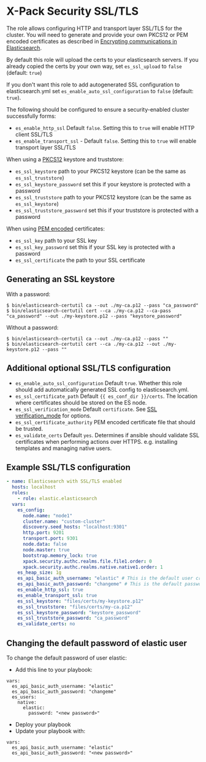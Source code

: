 # X-Pack Security SSL/TLS

The role allows configuring HTTP and transport layer SSL/TLS for the cluster. You will need to generate and provide your own PKCS12 or PEM encoded certificates as described in [Encrypting communications in Elasticsearch](https://www.elastic.co/guide/en/elasticsearch/reference/7.4/configuring-tls.html#configuring-tls).

By default this role will upload the certs to your elasticsearch servers. If you already copied the certs by your own way, set `es_ssl_upload` to `false` (default: `true`) 

If you don't want this role to add autogenerated SSL configuration to elasticsearch.yml set `es_enable_auto_ssl_configuration` to `false` (default: `true`).

The following should be configured to ensure a security-enabled cluster successfully forms:

* `es_enable_http_ssl`  Default `false`. Setting this to `true` will enable HTTP client SSL/TLS
* `es_enable_transport_ssl` - Default `false`. Setting this to `true` will enable transport layer SSL/TLS

When using a [PKCS12](https://www.elastic.co/guide/en/elasticsearch/reference/current/security-settings.html#security-http-pkcs12-files) keystore and truststore:

* `es_ssl_keystore`  path to your PKCS12 keystore (can be the same as `es_ssl_truststore`)
* `es_ssl_keystore_password`  set this if your keystore is protected with a password
* `es_ssl_truststore`  path to your PKCS12 keystore (can be the same as `es_ssl_keystore`)
* `es_ssl_truststore_password`  set this if your truststore is protected with a password

When using [PEM encoded](https://www.elastic.co/guide/en/elasticsearch/reference/current/security-settings.html#_pem_encoded_files_3) certificates:

* `es_ssl_key`  path to your SSL key
* `es_ssl_key_password`  set this if your SSL key is protected with a password
* `es_ssl_certificate`  the path to your SSL certificate

## Generating an SSL keystore

With a password:

```shell
$ bin/elasticsearch-certutil ca --out ./my-ca.p12 --pass "ca_password"
$ bin/elasticsearch-certutil cert --ca ./my-ca.p12 --ca-pass "ca_password" --out ./my-keystore.p12 --pass "keystore_password"
```

Without a password:

```shell
$ bin/elasticsearch-certutil ca --out ./my-ca.p12 --pass ""
$ bin/elasticsearch-certutil cert --ca ./my-ca.p12 --out ./my-keystore.p12 --pass ""
```

## Additional optional SSL/TLS configuration

* `es_enable_auto_ssl_configuration`  Default `true`. Whether this role should add automatically generated SSL config to elasticsearch.yml.
* `es_ssl_certificate_path`  Default `{{ es_conf_dir }}/certs`. The location where certificates should be stored on the ES node.
* `es_ssl_verification_mode` Default `certificate`. See [SSL verification_mode](https://www.elastic.co/guide/en/elasticsearch/reference/current/security-settings.html#ssl-tls-settings) for options.
* `es_ssl_certificate_authority`  PEM encoded certificate file that should be trusted.
* `es_validate_certs`  Default `yes`. Determines if ansible should validate SSL certificates when performing actions over HTTPS. e.g. installing templates and managing native users.

## Example SSL/TLS configuration

```yaml
- name: Elasticsearch with SSL/TLS enabled
  hosts: localhost
  roles:
    - role: elastic.elasticsearch
  vars:
    es_config:
      node.name: "node1"
      cluster.name: "custom-cluster"
      discovery.seed_hosts: "localhost:9301"
      http.port: 9201
      transport.port: 9301
      node.data: false
      node.master: true
      bootstrap.memory_lock: true
      xpack.security.authc.realms.file.file1.order: 0
      xpack.security.authc.realms.native.native1.order: 1
    es_heap_size: 1g
    es_api_basic_auth_username: "elastic" # This is the default user created by the installation of elasticsearch
    es_api_basic_auth_password: "changeme" # This is the default password created by the installation of elasticsearch
    es_enable_http_ssl: true
    es_enable_transport_ssl: true
    es_ssl_keystore: "files/certs/my-keystore.p12"
    es_ssl_truststore: "files/certs/my-ca.p12"
    es_ssl_keystore_password: "keystore_password"
    es_ssl_truststore_password: "ca_password"
    es_validate_certs: no
```

## Changing the default password of elastic user

To change the default password of user elastic: 

* Add this line to your playbook:

```
vars:
  es_api_basic_auth_username: "elastic"
  es_api_basic_auth_password: "changeme"
  es_users:
    native:
      elastic:
        password: "<new password>"
```

* Deploy your playbook
* Update your playbook with:

```
vars:
  es_api_basic_auth_username: "elastic"
  es_api_basic_auth_password: "<new password>"
```
